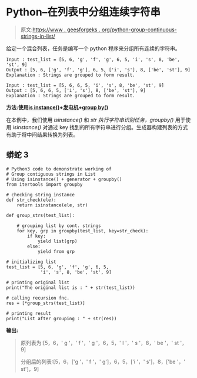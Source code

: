 # Python–在列表中分组连续字符串

> 原文:[https://www . geesforgeks . org/python-group-continuous-strings-in-list/](https://www.geeksforgeeks.org/python-group-contiguous-strings-in-list/)

给定一个混合列表，任务是编写一个 python 程序来分组所有连续的字符串。

```
Input : test_list = [5, 6, 'g', 'f', 'g', 6, 5, 'i', 's', 8, 'be', 'st', 9]
Output : [5, 6, ['g', 'f', 'g'], 6, 5, ['i', 's'], 8, ['be', 'st'], 9]
Explanation : Strings are grouped to form result.

Input : test_list = [5, 6, 6, 5, 'i', 's', 8, 'be', 'st', 9]
Output : [5, 6, 6, 5, ['i', 's'], 8, ['be', 'st'], 9]
Explanation : Strings are grouped to form result.
```

**方法:使用**[**is instance()**](https://www.geeksforgeeks.org/python-isinstance-method/)**+**[**发电机**](https://www.geeksforgeeks.org/generators-in-python/)**+**[**group by()**](https://www.geeksforgeeks.org/itertools-groupby-in-python/)

在本例中，我们使用 *isinstance()* 和 *str 执行字符串识别任务，groupby()* 用于使用 *isinstance()* 对通过 key 找到的所有字符串进行分组。生成器构建列表的方式有助于将中间结果转换为列表。

## 蟒蛇 3

```
# Python3 code to demonstrate working of
# Group contiguous strings in List
# Using isinstance() + generator + groupby()
from itertools import groupby

# checking string instance
def str_check(ele):
    return isinstance(ele, str)

def group_strs(test_list):

    # grouping list by cont. strings
    for key, grp in groupby(test_list, key=str_check):
        if key:
            yield list(grp)
        else:
            yield from grp

# initializing list
test_list = [5, 6, 'g', 'f', 'g', 6, 5,
             'i', 's', 8, 'be', 'st', 9]

# printing original list
print("The original list is : " + str(test_list))

# calling recursion fnc.
res = [*group_strs(test_list)]

# printing result
print("List after grouping : " + str(res))
```

**输出:**

> 原列表为:[5，6，' g '，' f '，' g '，6，5，' I '，' s '，8，' be '，' st '，9]
> 
> 分组后的列表:[5，6，['g '，' f '，' g']，6，5，['i '，' s']，8，['be '，' st']，9]